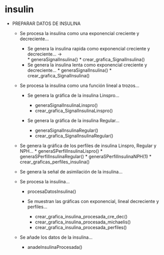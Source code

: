 # insulin

* PREPARAR DATOS DE INSULINA
    * Se procesa la insulina como una exponencial creciente y decreciente...
        * Se genera la insulina rapida como exponencial creciente y decreciente... ->      
                * generaSignalInsulina()
                * crear_grafica_SignalInsulina()
        * Se genera la insulina lenta como exponencial creciente y decreciente...
                * generaSignalInsulina()
                * crear_grafica_SignalInsulina()

    * Se procesa la insulina como una función lineal a trozos...
        * Se genera la gráfica de la insulina Linspro...
            * generaSignalInsulinaLinspro()    
            * crear_grafica_SignalInsulinaLinspro()

        * Se genera la gráfica de la insulina Regular...
            * generaSignalInsulinaRegular()     
            * crear_grafica_SignalInsulinaRegular()
            
    * Se genera la gráfica de los perfiles de insulina Linspro, Regular y NPH...
            * generaSPerfilInsulinaLispro()
            * generaSPerfilInsulinaRegular()
            * generaSPerfilInsulinaNPH(1)
            * crear_graficas_perfiles_insulina()

    * Se genera la señal de asimilación de la insulina...

    * Se procesa la insulina...
        * procesaDatosInsulina()

        * Se muestran las gráficas con exponencial, lineal decreciente y perfiles...
            * crear_grafica_insulina_procesada_cre_dec()
            * crear_grafica_insulina_procesada_michaelis()
            * crear_grafica_insulina_procesada_perfiles()

    * Se añade los datos de la insulina...
        * anadeInsulinaProcesada()